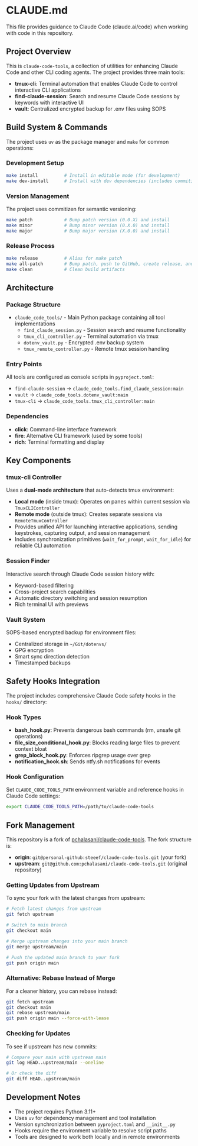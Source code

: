 # CLAUDE.md

This file provides guidance to Claude Code (claude.ai/code) when working with code in this repository.

## Project Overview

This is `claude-code-tools`, a collection of utilities for enhancing Claude Code and other CLI coding agents. The project provides three main tools:

- **tmux-cli**: Terminal automation that enables Claude Code to control interactive CLI applications
- **find-claude-session**: Search and resume Claude Code sessions by keywords with interactive UI
- **vault**: Centralized encrypted backup for .env files using SOPS

## Build System & Commands

The project uses `uv` as the package manager and `make` for common operations:

### Development Setup
```bash
make install          # Install in editable mode (for development)
make dev-install      # Install with dev dependencies (includes commitizen)
```

### Version Management
The project uses commitizen for semantic versioning:
```bash
make patch            # Bump patch version (0.0.X) and install
make minor            # Bump minor version (0.X.0) and install
make major            # Bump major version (X.0.0) and install
```

### Release Process
```bash
make release          # Alias for make patch
make all-patch        # Bump patch, push to GitHub, create release, and build for PyPI
make clean            # Clean build artifacts
```

## Architecture

### Package Structure
- `claude_code_tools/` - Main Python package containing all tool implementations
  - `find_claude_session.py` - Session search and resume functionality
  - `tmux_cli_controller.py` - Terminal automation via tmux
  - `dotenv_vault.py` - Encrypted .env backup system
  - `tmux_remote_controller.py` - Remote tmux session handling

### Entry Points
All tools are configured as console scripts in `pyproject.toml`:
- `find-claude-session` → `claude_code_tools.find_claude_session:main`
- `vault` → `claude_code_tools.dotenv_vault:main`
- `tmux-cli` → `claude_code_tools.tmux_cli_controller:main`

### Dependencies
- **click**: Command-line interface framework
- **fire**: Alternative CLI framework (used by some tools)
- **rich**: Terminal formatting and display

## Key Components

### tmux-cli Controller
Uses a **dual-mode architecture** that auto-detects tmux environment:
- **Local mode** (inside tmux): Operates on panes within current session via `TmuxCLIController`
- **Remote mode** (outside tmux): Creates separate sessions via `RemoteTmuxController`
- Provides unified API for launching interactive applications, sending keystrokes, capturing output, and session management
- Includes synchronization primitives (`wait_for_prompt`, `wait_for_idle`) for reliable CLI automation

### Session Finder
Interactive search through Claude Code session history with:
- Keyword-based filtering
- Cross-project search capabilities
- Automatic directory switching and session resumption
- Rich terminal UI with previews

### Vault System
SOPS-based encrypted backup for environment files:
- Centralized storage in `~/Git/dotenvs/`
- GPG encryption
- Smart sync direction detection
- Timestamped backups

## Safety Hooks Integration

The project includes comprehensive Claude Code safety hooks in the `hooks/` directory:

### Hook Types
- **bash_hook.py**: Prevents dangerous bash commands (rm, unsafe git operations)
- **file_size_conditional_hook.py**: Blocks reading large files to prevent context bloat
- **grep_block_hook.py**: Enforces ripgrep usage over grep
- **notification_hook.sh**: Sends ntfy.sh notifications for events

### Hook Configuration
Set `CLAUDE_CODE_TOOLS_PATH` environment variable and reference hooks in Claude Code settings:
```bash
export CLAUDE_CODE_TOOLS_PATH=/path/to/claude-code-tools
```

## Fork Management

This repository is a fork of [pchalasani/claude-code-tools](https://github.com/pchalasani/claude-code-tools). The fork structure is:

- **origin**: `git@personal-github:steeef/claude-code-tools.git` (your fork)
- **upstream**: `git@github.com:pchalasani/claude-code-tools.git` (original repository)

### Getting Updates from Upstream

To sync your fork with the latest changes from upstream:

```bash
# Fetch latest changes from upstream
git fetch upstream

# Switch to main branch
git checkout main

# Merge upstream changes into your main branch
git merge upstream/main

# Push the updated main branch to your fork
git push origin main
```

### Alternative: Rebase Instead of Merge

For a cleaner history, you can rebase instead:

```bash
git fetch upstream
git checkout main
git rebase upstream/main
git push origin main --force-with-lease
```

### Checking for Updates

To see if upstream has new commits:

```bash
# Compare your main with upstream main
git log HEAD..upstream/main --oneline

# Or check the diff
git diff HEAD..upstream/main
```

## Development Notes

- The project requires Python 3.11+
- Uses `uv` for dependency management and tool installation
- Version synchronization between `pyproject.toml` and `__init__.py`
- Hooks require the environment variable to resolve script paths
- Tools are designed to work both locally and in remote environments
